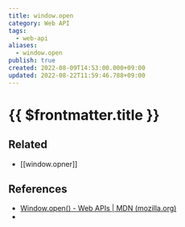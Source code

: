 ```yaml
---
title: window.open
category: Web API
tags:
  - web-api
aliases:
  - window.open
publish: true
created: 2022-08-09T14:53:00.000+09:00
updated: 2022-08-22T11:59:46.788+09:00
---
```


# {{ $frontmatter.title }}

## Related

- [[window.opner]]

## References

- [Window.open() - Web APIs | MDN (mozilla.org)](https://developer.mozilla.org/en-US/docs/Web/API/Window/open)
-
